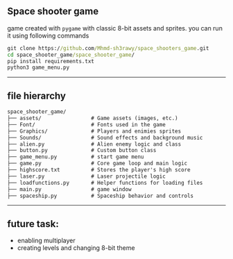 ## Space shooter game

game created with `pygame` with classic 8-bit assets and sprites. you can run it using following commands

```cmd
git clone https://github.com/Mhmd-sh3rawy/space_shooters_game.git
cd space_shooter_game/space_shooter_game/
pip install requirements.txt
python3 game_menu.py
```

---
## file hierarchy 


```md
space_shooter_game/
├── assets/                # Game assets (images, etc.)
├── Font/                  # Fonts used in the game
├── Graphics/              # Players and enimies sprites
├── Sounds/                # Sound effects and background music
├── alien.py               # Alien enemy logic and class
├── button.py              # Custom button class
├── game_menu.py           # start game menu
├── game.py                # Core game loop and main logic
├── highscore.txt          # Stores the player's high score
├── laser.py               # Laser projectile logic
├── loadfunctions.py       # Helper functions for loading files
├── main.py                # game window
├── spaceship.py           # Spaceship behavior and controls
```

--- 

## future task: 

- enabling multiplayer
- creating levels and changing 8-bit theme
